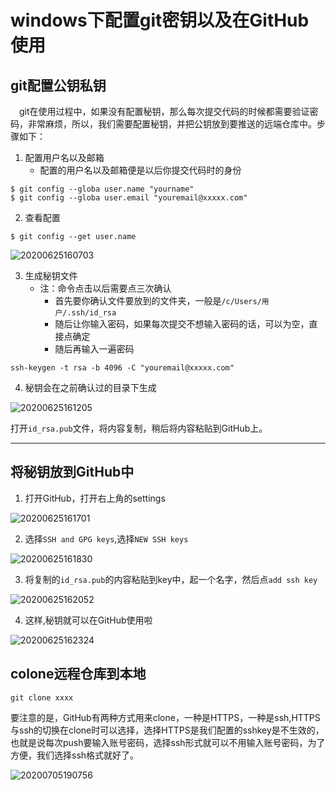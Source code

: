 # windows下配置git密钥以及在GitHub使用


## git配置公钥私钥

&emsp;git在使用过程中，如果没有配置秘钥，那么每次提交代码的时候都需要验证密码，非常麻烦，所以，我们需要配置秘钥，并把公钥放到要推送的远端仓库中。步骤如下：

1. 配置用户名以及邮箱
   - 配置的用户名以及邮箱便是以后你提交代码时的身份

```
$ git config --globa user.name "yourname"
$ git config --globa user.email "youremail@xxxxx.com"
```
2. 查看配置

```
$ git config --get user.name
```
![20200625160703](https://cdn.jsdelivr.net/gh/leiyu1997/PicBed@master/blogs/pictures/20200625160703.png)

3. 生成秘钥文件
    - 注：命令点击以后需要点三次确认
      - 首先要你确认文件要放到的文件夹，一般是`/c/Users/用户/.ssh/id_rsa`
      - 随后让你输入密码，如果每次提交不想输入密码的话，可以为空，直接点确定
      - 随后再输入一遍密码
```
ssh-keygen -t rsa -b 4096 -C "youremail@xxxxx.com"
```

4. 秘钥会在之前确认过的目录下生成

![20200625161205](https://cdn.jsdelivr.net/gh/leiyu1997/PicBed@master/blogs/pictures/20200625161205.png)

打开`id_rsa.pub`文件，将内容复制，稍后将内容粘贴到GitHub上。

---

## 将秘钥放到GitHub中

1. 打开GitHub，打开右上角的settings

![20200625161701](https://cdn.jsdelivr.net/gh/leiyu1997/PicBed@master/blogs/pictures/20200625161701.png)

2. 选择`SSH and GPG keys`,选择`NEW SSH keys`

![20200625161830](https://cdn.jsdelivr.net/gh/leiyu1997/PicBed@master/blogs/pictures/20200625161830.png)

3. 将复制的`id_rsa.pub`的内容粘贴到key中，起一个名字，然后点`add ssh key`

![20200625162052](https://cdn.jsdelivr.net/gh/leiyu1997/PicBed@master/blogs/pictures/20200625162052.png)

4. 这样,秘钥就可以在GitHub使用啦

![20200625162324](https://cdn.jsdelivr.net/gh/leiyu1997/PicBed@master/blogs/pictures/20200625162324.png)

## colone远程仓库到本地

```
git clone xxxx
```

要注意的是，GitHub有两种方式用来clone，一种是HTTPS，一种是ssh,HTTPS与ssh的切换在clone时可以选择，选择HTTPS是我们配置的sshkey是不生效的，也就是说每次push要输入账号密码，选择ssh形式就可以不用输入账号密码，为了方便，我们选择ssh格式就好了。

![20200705190756](https://cdn.jsdelivr.net/gh/leiyu1997/PicBed@master/blogs/pictures/20200705190756.png)
  

